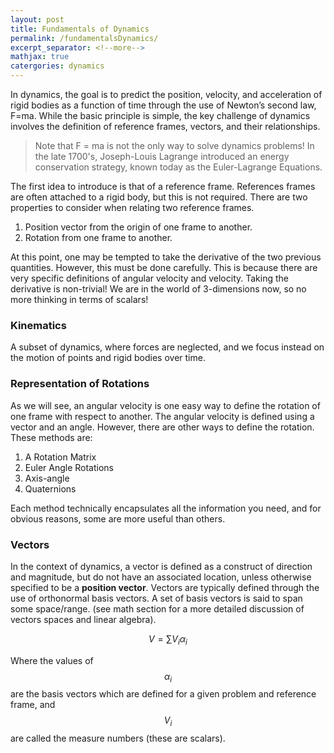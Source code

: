 ```yaml
---
layout: post
title: Fundamentals of Dynamics
permalink: /fundamentalsDynamics/
excerpt_separator: <!--more-->
mathjax: true
catergories: dynamics
---
```


In dynamics, the goal is to predict the position, velocity, and acceleration of rigid bodies as a function of time through the use of Newton’s second law, F=ma. While the basic principle is simple, the key challenge of dynamics involves the definition of reference frames, vectors, and their relationships. 

> Note that F = ma is not the only way to solve dynamics problems! In the late 1700's, Joseph-Louis Lagrange introduced an energy conservation strategy, known today as the Euler-Lagrange Equations. 

<!--more-->

The first idea to introduce is that of a reference frame. References frames are often attached to a rigid body, but this is not required. There are two properties to consider when relating two reference frames. 
1.	Position vector from the origin of one frame to another.
2.	Rotation from one frame to another.

At this point, one may be tempted to take the derivative of the two previous quantities. However, this must be done carefully. This is because there are very specific definitions of angular velocity and velocity. Taking the derivative is non-trivial! We are in the world of 3-dimensions now, so no more thinking in terms of scalars!

### Kinematics

A subset of dynamics, where forces are neglected, and we focus instead on the motion of points and rigid bodies over time.

### Representation of Rotations

As we will see, an angular velocity is one easy way to define the rotation of one frame with respect to another. The angular velocity is defined using a vector and an angle. However, there are other ways to define the rotation. These methods are:
1.	A Rotation Matrix
2.	Euler Angle Rotations
3.	Axis-angle
4.	Quaternions

Each method technically encapsulates all the information you need, and for obvious reasons, some are more useful than others. 

### Vectors

In the context of dynamics, a vector is defined as a construct of direction and magnitude, but do not have an associated location, unless otherwise specified to be a **position vector**. Vectors are typically defined through the use of orthonormal basis vectors. A set of basis vectors is said to span some space/range. (see math section for a more detailed discussion of vectors spaces and linear algebra).

$$V=\sum V_i\alpha_i$$

Where the values of $$\alpha_i$$ are the basis vectors which are defined for a given problem and reference frame, and $$V_i$$ are called the measure numbers (these are scalars).





